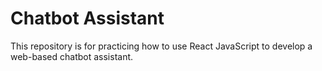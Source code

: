 # Chatbot Assistant
This repository is for practicing how to use React JavaScript to develop a web-based chatbot assistant. 
